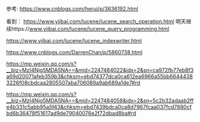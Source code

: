 参考: https://www.cnblogs.com/herui/p/3636192.html


看到： https://www.yiibai.com/lucene/lucene_search_operation.html
明天继续https://www.yiibai.com/lucene/lucene_query_programming.html

https://www.yiibai.com/lucene/lucene_indexwriter.html

https://www.cnblogs.com/DarrenChan/p/5860738.html

https://mp.weixin.qq.com/s?__biz=MzI4Njg5MDA5NA==&mid=2247484022&idx=2&sn=ca972fb77eb8f3a69d20071afeb359b3&chksm=ebd74377dca0ca612ea6966a55bb66444383226f08cbdcaa2805507aba706089a9ab689a1de7#rd

https://mp.weixin.qq.com/s?__biz=MzI4Njg5MDA5NA==&mid=2247484058&idx=2&sn=5c2b32adaab2ffe4b331c5abb95a5f43&chksm=ebd7439bdca0ca8d7967fcaa037fcd7880cfbd6b36478f51617ad9de79040076e2f72dbad8ba#rd
